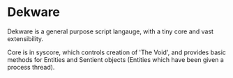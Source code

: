 # Dekware

Dekware is a general purpose script langauge, with a tiny core and vast extensibility.

Core is in syscore, which controls creation of 'The Void', and provides basic methods
for Entities and Sentient objects (Entities which have been given a process thread).


